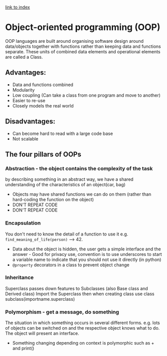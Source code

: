 [link to index](/readme.md)  
# Object-oriented programming (OOP)
OOP languages are built around organising software design around data/objects together with functions rather than keeping data and functions separate. These units of combined data elements and operational elements are called a Class.

## Advantages:
- Data and functions combined 
- Modularity 
- Low coupling (Can take a class from one program and move to another)
- Easier to re-use 
- Closely models the real world

## Disadvantages:
- Can become hard to read with a large code base
- Not scalable 

## The four pillars of OOPs

### Abstraction - the object contains the complexity of the task
by describing something in an abstract way, we have a shared understanding of the characteristics of an object(car, bag)  
- Objects may have shared functions we can do on them (rather than hard-coding the function on the object)
- DON'T REPEAT CODE
- DON'T REPEAT CODE

### Encapsulation
You don't need to know the detail of a function to use it e.g. `find_meaning_of_life(person)` --> 42. 
- Data about the object is hidden, the user gets a simple interface and the answer - Good for privacy use, convention is to use underscores to start a variable name to indicate that you should not use it directly (in python)
- `@property` decorators in a class to prevent object change

### Inheritance
Superclass passes down features to Subclasses (also Base class and Derived class)
Import the Superclass then when creating class use class subclass(importname.superclass)

### Polymorphism - get a message, do something
The situation in which something occurs in several different forms. e.g. lots of objects can be switched on and the respective object knows what to do. The object will present an interface.
- Something changing depending on context is polymorphic such as + and print()